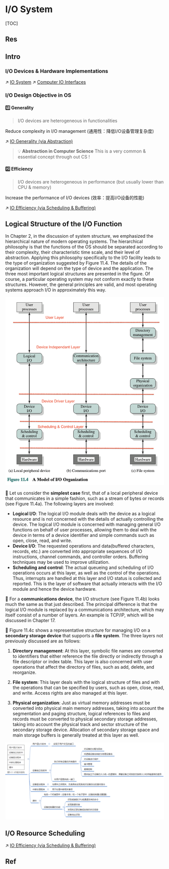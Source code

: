 # I/O System

[TOC]



## Res



## Intro
### I/O Devices & Hardware Implementations
↗ [IO System](../../Computer%20Architecture/Computer%20Microarchitectures%20(Computer%20Organization)/🧝🏻‍♀️%20von%20Neumann%20Based%20Microarchitecture/IO%20System/IO%20System.md)
↗ [Computer IO Interfaces](../../Computer%20Interfaces/Computer%20IO%20Interfaces/Computer%20IO%20Interfaces.md)


### I/O Design Objective in OS
#### 1️⃣ Generality
> I/O devices are heterogeneous in functionalities

Reduce complexity in I/O management (通用性：降低I/O设备管理复杂度)

↗ [IO Generality (via Abstraction)](IO%20Generality%20(via%20Abstraction)/IO%20Generality%20(via%20Abstraction).md)

> 💡 **Abstraction in Computer Science**
> This is a very common & essential concept through out CS !


#### 2️⃣ Efficiency
> I/O devices are heterogeneous in performance (but usually lower than CPU & memory)

Increase the performance of I/O devices (效率：提高I/O设备的性能)

↗ [IO Efficiency (via Scheduling & Buffering)](IO%20Efficiency%20(via%20Scheduling%20&%20Buffering)/IO%20Efficiency%20(via%20Scheduling%20&%20Buffering).md)



## Logical Structure of the I/O Function
In Chapter 2, in the discussion of system structure, we emphasized the hierarchical nature of modern operating systems. The hierarchical philosophy is that the functions of the OS should be separated according to their complexity, their characteristic time scale, and their level of abstraction. Applying this philosophy specifically to the I/O facility leads to the type of organization suggested by Figure 11.4. The details of the organization will depend on the type of device and the application. The three most important logical structures are presented in the figure. Of course, a particular operating system may not conform exactly to these structures. However, the general principles are valid, and most operating systems approach I/O in approximately this way.

![](../../../../../Assets/Pics/Screenshot%202023-06-08%20at%202.13.39%20PM.png)

🎯 Let us consider the **simplest case** first, that of a local peripheral device that communicates in a simple fashion, such as a stream of bytes or records (see Figure 11.4a). The following layers are involved:
- **Logical I/O**: The logical I/O module deals with the device as a logical resource and is not concerned with the details of actually controlling the device. The logical I/O module is concerned with managing general I/O functions on behalf of user processes, allowing them to deal with the device in terms of a device identifier and simple commands such as open, close, read, and write.
- **Device I/O**: The requested operations and data(buffered characters, records, etc.) are converted into appropriate sequences of I/O instructions, channel commands, and controller orders. Buffering techniques may be used to improve utilization.
- **Scheduling and control**: The actual queueing and scheduling of I/O operations occurs at this layer, as well as the control of the operations. Thus, interrupts are handled at this layer and I/O status is collected and reported. This is the layer of software that actually interacts with the I/O module and hence the device hardware.

🎯 For a **communications device**, the I/O structure (see Figure 11.4b) looks much the same as that just described. The principal difference is that the logical I/O module is replaced by a communications architecture, which may itself consist of a number of layers. An example is TCP/IP, which will be discussed in Chapter 17.

🎯 Figure 11.4c shows a representative structure for managing I/O on a **secondary storage device** that supports a **file system**. The three layers not previously discussed are as follows:
1. **Directory management**: At this layer, symbolic file names are converted to identifiers that either reference the file directly or indirectly through a file descriptor or index table. This layer is also concerned with user operations that affect the directory of files, such as add, delete, and reorganize.

2. **File system**: This layer deals with the logical structure of files and with the operations that can be specified by users, such as open, close, read, and write. Access rights are also managed at this layer.

3. **Physical organization**: Just as virtual memory addresses must be converted into physical main memory addresses, taking into account the segmentation and paging structure, logical references to files and records must be converted to physical secondary storage addresses, taking into account the physical track and sector structure of the secondary storage device. Allocation of secondary storage space and main storage buffers is generally treated at this layer as well.

![](../../../../../Assets/Pics/Screenshot%202023-06-19%20at%203.05.12%20PM.png)

## I/O Resource Scheduling
↗ [IO Efficiency (via Scheduling & Buffering)](IO%20Efficiency%20(via%20Scheduling%20&%20Buffering)/IO%20Efficiency%20(via%20Scheduling%20&%20Buffering).md)



## Ref


